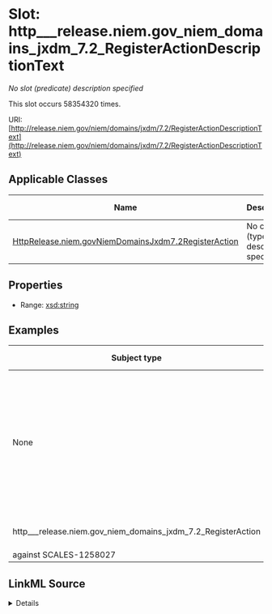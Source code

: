 

# Slot: http___release.niem.gov_niem_domains_jxdm_7.2_RegisterActionDescriptionText


_No slot (predicate) description specified_






This slot occurs 58354320 times.


URI: [http://release.niem.gov/niem/domains/jxdm/7.2/RegisterActionDescriptionText](http://release.niem.gov/niem/domains/jxdm/7.2/RegisterActionDescriptionText)



<!-- no inheritance hierarchy -->





## Applicable Classes

| Name | Description | Modifies Slot |
| --- | --- | --- |
| [HttpRelease.niem.govNiemDomainsJxdm7.2RegisterAction](../classes/HttpRelease.niem.govNiemDomainsJxdm7.2RegisterAction.md) | No class (type) description specified |  yes  |







## Properties

* Range: [xsd:string](http://www.w3.org/2001/XMLSchema#string)






## Examples

| Subject type | Object type | Example subject | Example object | Occurrences |
| --- | --- | --- | --- | --- |
| None | string | scales:DocketEntry/akd;;1:16-cr-00001_de0 | MISDEMEANOR INFORMATION as to 01169B9 (1) count(s) 1-4. (Attachments: # 1 Criminal Cover Sheet re Defendant 01169B9) (CLW, COURT STAFF) (Entered: 02/03/2016) | 30414809 |
| http___release.niem.gov_niem_domains_jxdm_7.2_RegisterAction | string | scales:DocketEntry/ga-clayton-magistrate-civil;;0:00-cm-00001_de0 | Contract
against SCALES-1258027 | 27939511 |




## LinkML Source

<details>

```yaml
name: http___release.niem.gov_niem_domains_jxdm_7.2_RegisterActionDescriptionText
annotations:
  count:
    tag: count
    value: 58354320
  string:
    tag: string
    value: 30414809
description: No slot (predicate) description specified
examples:
- object:
    example_object: 'MISDEMEANOR INFORMATION as to 01169B9 (1) count(s) 1-4. (Attachments:
      # 1 Criminal Cover Sheet re Defendant 01169B9) (CLW, COURT STAFF) (Entered:
      02/03/2016)'
    example_object_type: string
    example_predicate: http://release.niem.gov/niem/domains/jxdm/7.2/RegisterActionDescriptionText
    example_subject: scales:DocketEntry/akd;;1:16-cr-00001_de0
    example_subject_type: None
- object:
    example_object: 'Contract

      against SCALES-1258027'
    example_object_type: string
    example_predicate: http://release.niem.gov/niem/domains/jxdm/7.2/RegisterActionDescriptionText
    example_subject: scales:DocketEntry/ga-clayton-magistrate-civil;;0:00-cm-00001_de0
    example_subject_type: http___release.niem.gov_niem_domains_jxdm_7.2_RegisterAction
from_schema: scales-kg
rank: 1000
slot_uri: http://release.niem.gov/niem/domains/jxdm/7.2/RegisterActionDescriptionText
alias: http___release.niem.gov_niem_domains_jxdm_7.2_RegisterActionDescriptionText
domain_of:
- http___release.niem.gov_niem_domains_jxdm_7.2_RegisterAction
range: string

```
</details>